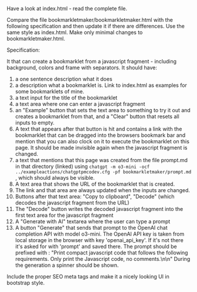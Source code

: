 Have a look at index.html - read the complete file.

Compare the file bookmarkletmaker/bookmarkletmaker.html with the following specification and then update it if there are
differences. Use the same style as index.html. Make only minimal changes to bookmarkletmaker.html.

Specification:

It that can create a bookmarklet from a javascript fragment - including background, colors and frame with separators. 
It should have:
1. a one sentence description what it does
2. a description what a bookmarklet is. Link to index.html as examples for some bookmarklets of mine.
3. a text input for the title of the bookmarklet
4. a text area where one can enter a javascript fragment
5. an "Example" button that sets the text area to something to try it out and creates a bookmarklet from that,
and a "Clear" button that resets all inputs to empty.
6. A text that appears after that button is hit and contains a link with the bookmarklet that can be dragged into 
   the browsers bookmark bar and mention that you can also clock on it to execute the bookmarklet on this page.
   It should be made invisible again when the javascript fragment is changed.
7. a text that mentions that this page was created from the file prompt.md in that directory (linked) using 
   `chatgpt -m o3-mini -ocf ../exampleactions/chatgptpmcodev.cfg -pf bookmarkletmaker/prompt.md` , which should 
   always be visible.
8. A text area that shows the URL of the bookmarklet that is created.
9. The link and that area are always updated when the inputs are changed.
10. Buttons after that text area: "Copy to clipboard", "Decode" (which decodes the javascript fragment from the URL)
11. The "Decode" button writes the decoded javascript fragment into the first text area for the javascript fragment
12. A "Generate with AI" textarea where the user can type a prompt
13. A button "Generate" that sends that prompt to the OpenAI chat completion API with model o3-mini. The OpenAI API 
    key is taken from local storage in the browser with key 'openai_api_key'. If it's not there it's asked for with 
    'prompt' and saved there. The prompt should be prefixed with : "Print compact javascript code that follows the 
    following requirements. Only print the Javascript code, no comments.\n\n"  During the generation a spinner should be shown.

Include the proper SEO meta tags and make it a nicely looking UI in bootstrap style.
